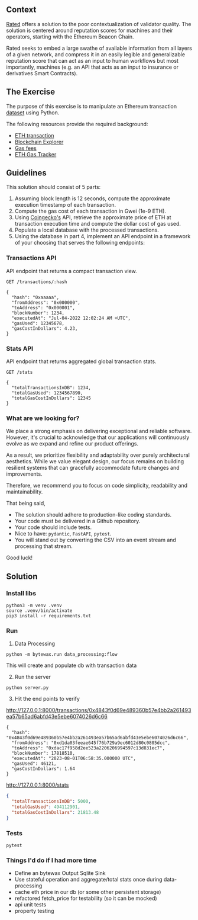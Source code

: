 ## Context

[Rated](rated.network) offers a solution to the poor contextualization of validator quality. The solution is centered around reputation scores for machines and their operators, starting with the Ethereum Beacon Chain. 

Rated seeks to embed a large swathe of available information from all layers of a given network, and compress it in an easily legible and generalizable reputation score that can act as an input to human workflows but most importantly, machines (e.g. an API that acts as an input to insurance or derivatives Smart Contracts).

## The Exercise

The purpose of this exercise is to manipulate an Ethereum transaction [dataset](https://github.com/rated-network/coding-challenge/blob/main/ethereum_txs.csv) using Python.

The following resources provide the required background:

- [ETH transaction](https://ethereum.org/en/developers/docs/transactions/)
- [Blockchain Explorer](https://etherscan.io/) 
- [Gas fees](https://ethereum.org/en/developers/docs/gas/)
- [ETH Gas Tracker](https://etherscan.io/gastracker)

## Guidelines

This solution should consist of 5 parts:

1. Assuming block length is 12 seconds, compute the approximate execution timestamp of each transaction.
2. Compute the gas cost of each transaction in Gwei (1e-9 ETH).
3. Using [Coingecko's](https://www.coingecko.com/en/api/documentation) API, retrieve the approximate price of ETH at transaction execution time and compute the dollar cost of gas used.
4. Populate a local database with the processed transactions.
5. Using the database in part 4, implement an API endpoint in a framework of your choosing that serves the following endpoints:

### Transactions API

API endpoint that returns a compact transaction view.
```
GET /transactions/:hash

{
  "hash": "0xaaaaa",
  "fromAddress": "0x000000",
  "toAddress": "0x000001",
  "blockNumber": 1234,
  "executedAt": "Jul-04-2022 12:02:24 AM +UTC",
  "gasUsed": 12345678,
  "gasCostInDollars": 4.23,
}
```

### Stats API

API endpoint that returns aggregated global transaction stats.
```
GET /stats

{
  "totalTransactionsInDB": 1234,
  "totalGasUsed": 1234567890,
  "totalGasCostInDollars": 12345
}

```

### What are we looking for?
We place a strong emphasis on delivering exceptional and reliable software. However, it's crucial to acknowledge that our applications will continuously evolve as we expand and refine our product offerings. 

As a result, we prioritize flexibility and adaptability over purely architectural aesthetics. While we value elegant design, our focus remains on building resilient systems that can gracefully accommodate future changes and improvements. 

Therefore, we recommend you to focus on code simplicity, readability and maintainability.

That being said,
* The solution should adhere to production-like coding standards.
* Your code must be delivered in a Github repository.
* Your code should include tests.
* Nice to have: `pydantic`, `FastAPI`, `pytest`.
* You will stand out by converting the CSV into an event stream and processing that stream.

Good luck!

## Solution

### Install libs
```
python3 -m venv .venv
source .venv/bin/activate
pip3 install -r requirements.txt
```

### Run

1. Data Processing

```
python -m bytewax.run data_processing:flow
```
This will create and populate db with transaction data

2. Run the server
```
python server.py
```

3. Hit the end points to verify

http://127.0.0.1:8000/transactions/0x4843f0d69e489360b57e4bb2a261493ea57b65ad6abfd43e5ebe6074026d6c66

```
{
  "hash": "0x4843f0d69e489360b57e4bb2a261493ea57b65ad6abfd43e5ebe6074026d6c66",
  "fromAddress": "0xd1da03feeae645f76b729a9ec6012d80c0805dcc",
  "toAddress": "0xdac17f958d2ee523a2206206994597c13d831ec7",
  "blockNumber": 17818510,
  "executedAt": "2023-08-01T06:58:35.000000 UTC",
  "gasUsed": 46121,
  "gasCostInDollars": 1.64
}
```


http://127.0.0.1:8000/stats

```json
{
  "totalTransactionsInDB": 5000,
  "totalGasUsed": 494112901,
  "totalGasCostInDollars": 21813.48
}
```

### Tests

```
pytest
```

### Things I'd do if I had more time

- Define an bytewax Output Sqlite Sink
- Use stateful operation and aggregate/total stats once during data-processing
- cache eth price in our db (or some other persistent storage)
- refactored fetch_price for testability (so it can be mocked)
- api unit tests
- property testing 
